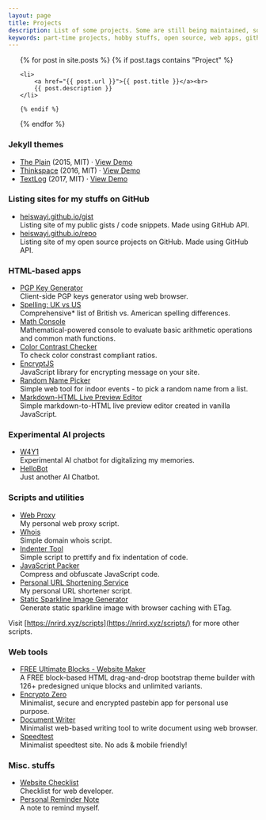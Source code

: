 ```yaml
---
layout: page
title: Projects
description: List of some projects. Some are still being maintained, some others are just made for fun and learning!
keywords: part-time projects, hobby stuffs, open source, web apps, github repo
---
```


<ul>
  {% for post in site.posts %}
    {% if post.tags contains "Project" %}

    <li>
        <a href="{{ post.url }}">{{ post.title }}</a><br>
        {{ post.description }}
    </li>

    {% endif %}
  {% endfor %}
</ul>

### Jekyll themes

<ul>
  <li>
    <a href="https://github.com/heiswayi/the-plain">The Plain</a> (2015, MIT) &middot; <a href="http://heiswayi.github.io/the-plain">View Demo</a>
  </li>
  <li>
    <a href="https://github.com/heiswayi/thinkspace">Thinkspace</a> (2016, MIT) &middot; <a href="http://heiswayi.github.io/thinkspace">View Demo</a>
  </li>
  <li>
    <a href="http://github.com/heiswayi/textlog">TextLog</a> (2017, MIT) &middot; <a href="http://heiswayi.github.io/textlog">View Demo</a>
  </li>
</ul>

### Listing sites for my stuffs on GitHub

<ul>
  <li>
    <a href="https://heiswayi.github.io/gist/">heiswayi.github.io/gist</a><br>
    Listing site of my public gists / code snippets. Made using GitHub API.
  </li>
  <li>
    <a href="https://heiswayi.github.io/repo/">heiswayi.github.io/repo</a><br>
    Listing site of my open source projects on GitHub. Made using GitHub API.
  </li>
</ul>

### HTML-based apps

<ul>
  <li>
    <a href="http://heiswayi.github.io/pgp/">PGP Key Generator</a><br>
    Client-side PGP keys generator using web browser.
  </li>
  <li>
    <a href="http://heiswayi.github.io/spelling-uk-vs-us">Spelling: UK vs US</a><br>
    Comprehensive* list of British vs. American spelling differences.
  </li>
  <li>
    <a href="http://heiswayi.github.io/math-console/">Math Console</a><br>
    Mathematical-powered console to evaluate basic arithmetic operations and common math functions.
  </li>
  <li>
    <a href="http://heiswayi.github.io/color-contrast-checker">Color Contrast Checker</a><br>
    To check color constrast compliant ratios.
  </li>
  <li>
    <a href="http://heiswayi.github.io/encryptjs/">EncryptJS</a><br>
    JavaScript library for encrypting message on your site.
  </li>
  <li>
    <a href="http://heiswayi.github.io/random-name-picker/">Random Name Picker</a><br>
    Simple web tool for indoor events - to pick a random name from a list.
  </li>
  <li>
    <a href="http://heiswayi.github.io/markdown-editor">Markdown-HTML Live Preview Editor</a><br>
    Simple markdown-to-HTML live preview editor created in vanilla JavaScript.
  </li>
</ul>

### Experimental AI projects

<ul>
  <li>
    <a href="http://heiswayi.github.io/w4y1/">W4Y1</a><br>
    Experimental AI chatbot for digitalizing my memories.
  </li>
  <li>
    <a href="http://heiswayi.github.io/hellobot/">HelloBot</a><br>
    Just another AI Chatbot.
  </li>
</ul>

### Scripts and utilities

<ul>
  <li>
    <a href="http://nrird.xyz/proxy/">Web Proxy</a><br>
    My personal web proxy script.
  </li>
  <li>
    <a href="http://nrird.xyz/scripts/whois/">Whois</a><br>
    Simple domain whois script.
  </li>
  <li>
    <a href="http://nrird.xyz/scripts/indenter-tool/">Indenter Tool</a><br>
    Simple script to prettify and fix indentation of code.
  </li>
  <li>
    <a href="http://nrird.xyz/scripts/js-packer/">JavaScript Packer</a><br>
    Compress and obfuscate JavaScript code.
  </li>
  <li>
    <a href="http://nrird.xyz/scripts/url-shortener/">Personal URL Shortening Service</a><br>
    My personal URL shortener script.
  </li>
  <li>
    <a href="http://nrird.xyz/scripts/sparkline/">Static Sparkline Image Generator</a><br>
    Generate static sparkline image with browser caching with ETag.
  </li>
</ul>

Visit [https://nrird.xyz/scripts](https://nrird.xyz/scripts/) for more other scripts.

### Web tools

<ul>
  <li>
    <a href="http://nrird.xyz/ultimate-blocks">FREE Ultimate Blocks - Website Maker</a><br>
    A FREE block-based HTML drag-and-drop bootstrap theme builder with 126+ predesigned unique blocks and unlimited variants.
  </li>
  <li>
    <a href="https://nrird.xyz/encrypto-zero">Encrypto Zero</a><br>
    Minimalist, secure and encrypted pastebin app for personal use purpose.
  </li>
  <li>
    <a href="https://nrird.xyz/document-writer">Document Writer</a><br>
    Minimalist web-based writing tool to write document using web browser.
  </li>
  <li>
    <a href="https://nrird.xyz/speedtest/">Speedtest</a><br>
    Minimalist speedtest site. No ads &amp; mobile friendly!
  </li>
</ul>

### Misc. stuffs

<ul>
  <li>
    <a href="http://nrird.xyz/website-checklist">Website Checklist</a><br>
    Checklist for web developer.
  </li>
  <li>
    <a href="/reminder">Personal Reminder Note</a><br>
    A note to remind myself.
  </li>
</ul>
